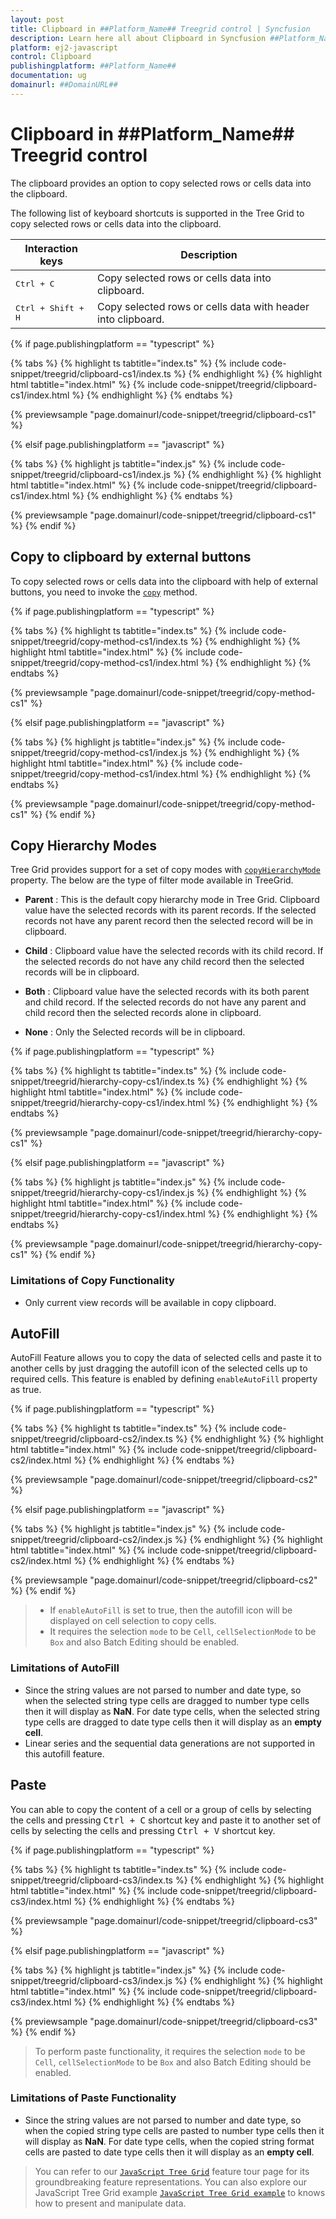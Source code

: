 ```yaml
---
layout: post
title: Clipboard in ##Platform_Name## Treegrid control | Syncfusion
description: Learn here all about Clipboard in Syncfusion ##Platform_Name## Treegrid control of Syncfusion Essential JS 2 and more.
platform: ej2-javascript
control: Clipboard 
publishingplatform: ##Platform_Name##
documentation: ug
domainurl: ##DomainURL##
---
```


# Clipboard in ##Platform_Name## Treegrid control

The clipboard provides an option to copy selected rows or cells data into the clipboard.

The following list of keyboard shortcuts is supported in the Tree Grid to copy selected rows or cells data into the clipboard.

Interaction keys |Description
-----|-----
<kbd>Ctrl + C</kbd> |Copy selected rows or cells data into clipboard.
<kbd>Ctrl + Shift + H</kbd> |Copy selected rows or cells data with header into clipboard.

{% if page.publishingplatform == "typescript" %}

 {% tabs %}
{% highlight ts tabtitle="index.ts" %}
{% include code-snippet/treegrid/clipboard-cs1/index.ts %}
{% endhighlight %}
{% highlight html tabtitle="index.html" %}
{% include code-snippet/treegrid/clipboard-cs1/index.html %}
{% endhighlight %}
{% endtabs %}
        
{% previewsample "page.domainurl/code-snippet/treegrid/clipboard-cs1" %}

{% elsif page.publishingplatform == "javascript" %}

{% tabs %}
{% highlight js tabtitle="index.js" %}
{% include code-snippet/treegrid/clipboard-cs1/index.js %}
{% endhighlight %}
{% highlight html tabtitle="index.html" %}
{% include code-snippet/treegrid/clipboard-cs1/index.html %}
{% endhighlight %}
{% endtabs %}

{% previewsample "page.domainurl/code-snippet/treegrid/clipboard-cs1" %}
{% endif %}

## Copy to clipboard by external buttons

To copy selected rows or cells data into the clipboard with help of external buttons, you need to invoke the [`copy`](../api/treegrid/#copy) method.

{% if page.publishingplatform == "typescript" %}

 {% tabs %}
{% highlight ts tabtitle="index.ts" %}
{% include code-snippet/treegrid/copy-method-cs1/index.ts %}
{% endhighlight %}
{% highlight html tabtitle="index.html" %}
{% include code-snippet/treegrid/copy-method-cs1/index.html %}
{% endhighlight %}
{% endtabs %}
        
{% previewsample "page.domainurl/code-snippet/treegrid/copy-method-cs1" %}

{% elsif page.publishingplatform == "javascript" %}

{% tabs %}
{% highlight js tabtitle="index.js" %}
{% include code-snippet/treegrid/copy-method-cs1/index.js %}
{% endhighlight %}
{% highlight html tabtitle="index.html" %}
{% include code-snippet/treegrid/copy-method-cs1/index.html %}
{% endhighlight %}
{% endtabs %}

{% previewsample "page.domainurl/code-snippet/treegrid/copy-method-cs1" %}
{% endif %}

## Copy Hierarchy Modes

Tree Grid provides support for a set of copy modes with [`copyHierarchyMode`](../api/treegrid/#copyhierarchymode) property.
The below are the type of filter mode available in TreeGrid.

* **Parent** : This is the default copy hierarchy mode in Tree Grid. Clipboard value have the selected records with its parent records. If the selected records not have any parent record then the selected record will be in clipboard.

* **Child** : Clipboard value have the selected records with its child record. If the selected records do not have any child record then the selected records will be in clipboard.

* **Both** : Clipboard value have the selected records with its both parent and child record. If the selected records do not have any parent and child record then the selected records alone in clipboard.

* **None** : Only the Selected records will be in clipboard.

{% if page.publishingplatform == "typescript" %}

 {% tabs %}
{% highlight ts tabtitle="index.ts" %}
{% include code-snippet/treegrid/hierarchy-copy-cs1/index.ts %}
{% endhighlight %}
{% highlight html tabtitle="index.html" %}
{% include code-snippet/treegrid/hierarchy-copy-cs1/index.html %}
{% endhighlight %}
{% endtabs %}
        
{% previewsample "page.domainurl/code-snippet/treegrid/hierarchy-copy-cs1" %}

{% elsif page.publishingplatform == "javascript" %}

{% tabs %}
{% highlight js tabtitle="index.js" %}
{% include code-snippet/treegrid/hierarchy-copy-cs1/index.js %}
{% endhighlight %}
{% highlight html tabtitle="index.html" %}
{% include code-snippet/treegrid/hierarchy-copy-cs1/index.html %}
{% endhighlight %}
{% endtabs %}

{% previewsample "page.domainurl/code-snippet/treegrid/hierarchy-copy-cs1" %}
{% endif %}

### Limitations of Copy Functionality

* Only current view records will be available in copy clipboard.

## AutoFill

AutoFill Feature allows you to copy the data of selected cells and paste it to another cells by just dragging the autofill icon of the selected cells up to required cells. This feature is enabled by defining `enableAutoFill` property as true.

{% if page.publishingplatform == "typescript" %}

 {% tabs %}
{% highlight ts tabtitle="index.ts" %}
{% include code-snippet/treegrid/clipboard-cs2/index.ts %}
{% endhighlight %}
{% highlight html tabtitle="index.html" %}
{% include code-snippet/treegrid/clipboard-cs2/index.html %}
{% endhighlight %}
{% endtabs %}
        
{% previewsample "page.domainurl/code-snippet/treegrid/clipboard-cs2" %}

{% elsif page.publishingplatform == "javascript" %}

{% tabs %}
{% highlight js tabtitle="index.js" %}
{% include code-snippet/treegrid/clipboard-cs2/index.js %}
{% endhighlight %}
{% highlight html tabtitle="index.html" %}
{% include code-snippet/treegrid/clipboard-cs2/index.html %}
{% endhighlight %}
{% endtabs %}

{% previewsample "page.domainurl/code-snippet/treegrid/clipboard-cs2" %}
{% endif %}

> * If `enableAutoFill` is set to true, then the autofill icon will be displayed on cell selection to copy cells.
> * It requires the selection `mode` to be `Cell`,  `cellSelectionMode` to be `Box` and also Batch Editing should be enabled.

### Limitations of AutoFill

* Since the string values are not parsed to number and date type, so when the selected string type cells are dragged to number type cells then it will display as **NaN**. For date type cells, when the selected string type cells are dragged to date type cells then it will display as an **empty cell**.
* Linear series and the sequential data generations are not supported in this autofill feature.

## Paste

You can able to copy the content of a cell or a group of cells by selecting the cells and pressing <kbd>Ctrl + C</kbd> shortcut key and paste it to another set of cells by selecting the cells and pressing <kbd>Ctrl + V</kbd> shortcut key.

{% if page.publishingplatform == "typescript" %}

 {% tabs %}
{% highlight ts tabtitle="index.ts" %}
{% include code-snippet/treegrid/clipboard-cs3/index.ts %}
{% endhighlight %}
{% highlight html tabtitle="index.html" %}
{% include code-snippet/treegrid/clipboard-cs3/index.html %}
{% endhighlight %}
{% endtabs %}
        
{% previewsample "page.domainurl/code-snippet/treegrid/clipboard-cs3" %}

{% elsif page.publishingplatform == "javascript" %}

{% tabs %}
{% highlight js tabtitle="index.js" %}
{% include code-snippet/treegrid/clipboard-cs3/index.js %}
{% endhighlight %}
{% highlight html tabtitle="index.html" %}
{% include code-snippet/treegrid/clipboard-cs3/index.html %}
{% endhighlight %}
{% endtabs %}

{% previewsample "page.domainurl/code-snippet/treegrid/clipboard-cs3" %}
{% endif %}

> To perform paste functionality, it requires the selection `mode` to be `Cell`,  `cellSelectionMode` to be `Box` and also Batch Editing should be enabled.

### Limitations of Paste Functionality

* Since the string values are not parsed to number and date type, so when the copied string type cells are pasted to number type cells then it will display as **NaN**. For date type cells, when the copied string format cells are pasted to date type cells then it will display as an **empty cell**.

> You can refer to our [`JavaScript Tree Grid`](https://www.syncfusion.com/javascript-ui-controls/js-tree-grid) feature tour page for its groundbreaking feature representations. You can also explore our JavaScript Tree Grid example [`JavaScript Tree Grid example`](https://ej2.syncfusion.com/demos/#/material/tree-grid/treegrid-overview.html) to knows how to present and manipulate data.